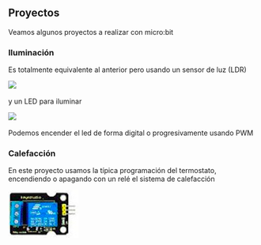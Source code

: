 ## Proyectos

Veamos algunos proyectos a realizar con micro:bit



### Iluminación

Es totalmente equivalente al anterior pero usando un sensor de luz (LDR) 

![](sensor_LDR.png)

y un LED para iluminar

![](actuador_led_potencia.png)

Podemos encender el led de forma digital o progresivamente usando PWM

### Calefacción

En este proyecto usamos la típica programación del termostato, encendiendo o apagando con un relé el sistema de calefacción

![](./images/actuador_rele.png)

